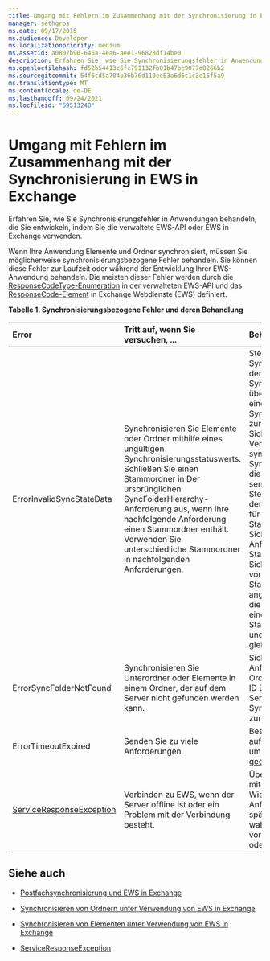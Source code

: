 ```yaml
---
title: Umgang mit Fehlern im Zusammenhang mit der Synchronisierung in EWS in Exchange
manager: sethgros
ms.date: 09/17/2015
ms.audience: Developer
ms.localizationpriority: medium
ms.assetid: a0807b90-645a-4ea6-aee1-96828df14be0
description: Erfahren Sie, wie Sie Synchronisierungsfehler in Anwendungen behandeln, die Sie entwickeln, indem Sie die verwaltete EWS-API oder EWS in Exchange verwenden.
ms.openlocfilehash: fd52b54413c6fc791132fb01b47bc9077d0266b2
ms.sourcegitcommit: 54f6cd5a704b36b76d110ee53a6d6c1c3e15f5a9
ms.translationtype: MT
ms.contentlocale: de-DE
ms.lasthandoff: 09/24/2021
ms.locfileid: "59513248"
---
```

# <a name="handling-synchronization-related-errors-in-ews-in-exchange"></a>Umgang mit Fehlern im Zusammenhang mit der Synchronisierung in EWS in Exchange

Erfahren Sie, wie Sie Synchronisierungsfehler in Anwendungen behandeln, die Sie entwickeln, indem Sie die verwaltete EWS-API oder EWS in Exchange verwenden.
  
Wenn Ihre Anwendung Elemente und Ordner synchronisiert, müssen Sie möglicherweise synchronisierungsbezogene Fehler behandeln. Sie können diese Fehler zur Laufzeit oder während der Entwicklung Ihrer EWS-Anwendung behandeln. Die meisten dieser Fehler werden durch die [ResponseCodeType-Enumeration](https://msdn.microsoft.com/library/exchangewebservices.responsecodetype%28v=exchg.80%29.aspx) in der verwalteten EWS-API und das [ResponseCode-Element](https://msdn.microsoft.com/library/aa580757%28v=exchg.150%29.aspx) in Exchange Webdienste (EWS) definiert. 
  
**Tabelle 1. Synchronisierungsbezogene Fehler und deren Behandlung**

|**Error**|**Tritt auf, wenn Sie versuchen, ...**|**Behandeln von...**|
|:-----|:-----|:-----|
|ErrorInvalidSyncStateData  <br/> | Synchronisieren Sie Elemente oder Ordner mithilfe eines ungültigen Synchronisierungsstatuswerts.  <br/>  Schließen Sie einen Stammordner in Der ursprünglichen SyncFolderHierarchy-Anforderung aus, wenn ihre nachfolgende Anforderung einen Stammordner enthält.  <br/>  Verwenden Sie unterschiedliche Stammordner in nachfolgenden Anforderungen.  <br/> | Stellen Sie sicher, dass der Synchronisierungsstatuswert, den Sie senden, mit dem Synchronisierungsstatuswert übereinstimmt, der während einer vorherigen Synchronisierung zurückgegeben wurde.  <br/>  Sicherstellen, dass Sie beim Versuch, Elemente zu synchronisieren, den Synchronisierungsstatus für die Ordnerhierarchie nicht senden und umgekehrt.  <br/>  Stellen Sie sicher, dass Sie den Synchronisierungsstatus für den richtigen Stammordner senden.  <br/>  Sicherstellen, dass in jeder Anforderung derselbe Stammordner angegeben ist.  <br/>  Sicherstellen, dass in der vorherigen Anforderung kein Stammordner von NULL angegeben wurde, während die aktuelle Anforderung einen Stammordner des Stammordners enthält. Null und Stamm werden nicht gleich behandelt.  <br/> |
|ErrorSyncFolderNotFound  <br/> |Synchronisieren Sie Unterordner oder Elemente in einem Ordner, der auf dem Server nicht gefunden werden kann.  <br/> |Sicherstellen, dass die in der Anforderung angegebene Ordner-ID mit einer Ordner-ID übereinstimmt, die vom Server in einer vorherigen Synchronisierungsantwort zurückgegeben wurde.  <br/> |
|ErrorTimeoutExpired  <br/> |Senden Sie zu viele Anforderungen.  <br/> |Beschränken Sie Ihre Batches auf 10 Elemente pro Batch, um zu vermeiden, dass sie [gedrosselt werden.](ews-throttling-in-exchange.md)  <br/> |
|[ServiceResponseException](https://msdn.microsoft.com/library/microsoft.exchange.webservices.data.serviceresponseexception%28v=exchg.80%29.aspx) <br/> |Verbinden zu EWS, wenn der Server offline ist oder ein Problem mit der Verbindung besteht.  <br/> |Überprüfen der Verbindung mit dem Server und erneutes Wiederholen Ihrer Anforderung zu einem späteren Zeitpunkt. Dies ist wahrscheinlich ein vorübergehender Dienst- oder Netzwerkfehler.  <br/> |
   
## <a name="see-also"></a>Siehe auch


- [Postfachsynchronisierung und EWS in Exchange](mailbox-synchronization-and-ews-in-exchange.md)
    
- [Synchronisieren von Ordnern unter Verwendung von EWS in Exchange](how-to-synchronize-folders-by-using-ews-in-exchange.md)
    
- [Synchronisieren von Elementen unter Verwendung von EWS in Exchange](how-to-synchronize-items-by-using-ews-in-exchange.md)
    
- [ServiceResponseException](https://msdn.microsoft.com/library/microsoft.exchange.webservices.data.serviceresponseexception%28v=exchg.80%29.aspx)
    

